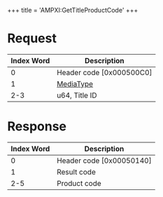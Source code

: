 +++
title = 'AMPXI:GetTitleProductCode'
+++

# Request

| Index Word | Description                                           |
|------------|-------------------------------------------------------|
| 0          | Header code \[0x000500C0\]                            |
| 1          | [MediaType](Filesystem_services#mediatype "wikilink") |
| 2-3        | u64, Title ID                                         |

# Response

| Index Word | Description                |
|------------|----------------------------|
| 0          | Header code \[0x00050140\] |
| 1          | Result code                |
| 2-5        | Product code               |

